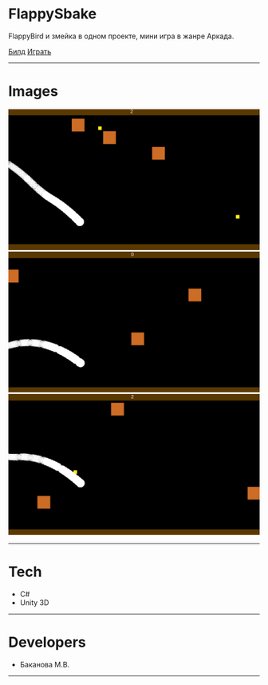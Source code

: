 # FlappySbake

FlappyBird и змейка в одном проекте, мини игра в жанре Аркада.


[Билд](https://github.com/More02/FlappySnake/releases/tag/FlappySnake)
[Играть](https://more02.itch.io/fluppysnake)

---

# Images
<p align="left">
<img src="landing/FlappySnake_1.png" width = 900/>
<img src="landing/FlappySnake_2.png" width = 900/>
<img src="landing/FlappySnake_3.png" width = 900/>
</p>

---

# Tech
* C#
* Unity 3D

---

# Developers
* Баканова М.В.

---
